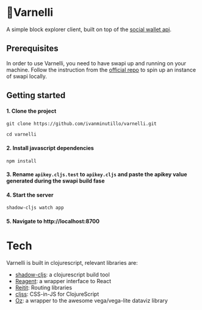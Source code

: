 # 🍶Varnelli

A simple block explorer client, built on top of the [social wallet api](https://github.com/Commonfare-net/social-wallet-api).

## Prerequisites

In order to use Varnelli, you need to have swapi up and running on your machine.
Follow the instruction from the [official repo](https://github.com/Commonfare-net/social-wallet-api) to spin up an instance of swapi locally.

## Getting started

#### 1. Clone the project
``` shell
git clone https://github.com/ivanminutillo/varnelli.git

cd varnelli
```
#### 2. Install javascript dependencies

``` shell
npm install
```

#### 3. Rename ```apikey.cljs.test``` to ```apikey.cljs``` and paste the apikey value generated during the swapi build fase 

#### 4. Start the server

``` shell
shadow-cljs watch app
```

#### 5. Navigate to http://localhost:8700

# Tech
Varnelli is built in clojurescript, relevant libraries are:

- [shadow-cljs](http://shadow-cljs.org/): a clojurescript build tool 
- [Reagent](https://github.com/reagent-project/reagent): a wrapper interface to React
- [Reitit](https://github.com/metosin/reitit): Routing libraries
- [cljss](https://github.com/clj-commons/cljss): CSS-in-JS for ClojureScript
- [Oz](https://github.com/metasoarous/oz/): a wrapper to the awesome vega/vega-lite dataviz library
